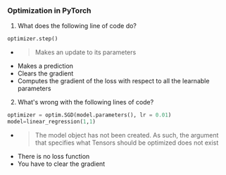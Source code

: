 ### Optimization in PyTorch

1. What does the following line of code do?

```python
optimizer.step()
```

- >Makes an update to its parameters
- Makes a prediction 
- Clears the gradient 
- Computes the gradient of the loss with respect to all the learnable parameters


2. What's wrong with the following lines of code?

```python
optimizer = optim.SGD(model.parameters(), lr = 0.01)
model=linear_regression(1,1)
```

- >The model object has not been created. As such, the argument that specifies what Tensors should be optimized does not exist
- There is no loss function 
- You have to clear the gradient 


